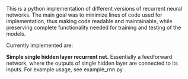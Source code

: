 This is a python implementation of different versions of recurrent neural networks. The main goal was to minimize lines of code used for implementation, thus making code readable and maintainable, while preserving complete functionality needed for training and testing of the models. 

Currently implemented are:

**Simple single hidden layer recurrent net.** Essentially a feedforward network, where the outputs of single hidden layer are connected to its inputs. For example usage, see example_rnn.py .
